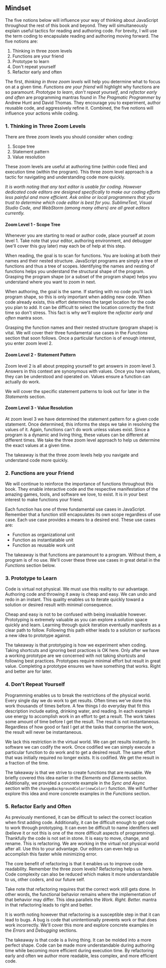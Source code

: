 ## Mindset

The five notions below will influence your way of thinking about JavaScript throughout the rest of this book and beyond. They will simultaneously explain useful tactics for reading and authoring code. For brevity, I will use the term coding to encapsulate reading and authoring moving forward. The five notions are:

1. Thinking in three zoom levels
2. Functions are your friend
3. Prototype to learn
4. Don't repeat yourself
5. Refactor early and often

The first, *thinking in three zoom levels* will help you determine what to focus on at a given time. *Functions are your friend* will highlight why functions are so paramount. *Prototype to learn*, *don't repeat yourself*, and *refactor early and often* are programming mantras found in *The Pragmatic Programmer* by Andrew Hunt and David Thomas. They encourage you to experiment, author reusable code, and aggressively refine it. Combined, the five notions will influence your actions while coding.

### 1. Thinking in Three Zoom Levels

There are three zoom levels you should consider when coding:

1. Scope tree
2. Statement pattern
3. Value resolution

These zoom levels are useful at authoring time (within code files) and execution time (within the program). This three zoom level approach is a tactic for navigating and understanding code more quickly.

*It is worth noting that any text editor is usable for coding. However dedicated code editors are designed specifically to make our coding efforts less painful and more efficient. Ask online or local programmers that you trust to determine which code editor is best for you. SublimeText, Visual Studio Code, and WebStorm (among many others) are all great editors currently.*

#### Zoom Level 1 - Scope Tree

Whenever you are starting to read or author code, place yourself at zoom level 1. Take note that your editor, authoring environment, and debugger (we'll cover this guy later) may each be of help at this step.

When reading, the goal is to scan for functions. You are looking at both their names and their nested structure. JavaScript programs are simply a tree of functions and thus a tree of scopes. Identifying the names and nesting of functions helps you understand the structural shape of the program. Grasping the program shape (or a subset of the program shape) helps you understand where you want to zoom in next.

When authoring, the goal is the same. If starting with no code you'll lack program shape, so this is only important when adding new code. When code already exists, this effort determines the target location for the code you plan to add. It can be difficult to select the location correctly the first time so don't stress. This fact is why we'll explore the *refactor early and often* mantra soon.

Grasping the function names and their nested structure (program shape) is vital. We will cover their three fundamental use cases in the *Functions* section that soon follows. Once a particular function is of enough interest, you enter zoom level 2.

#### Zoom Level 2 - Statement Pattern

Zoom level 2 is all about prepping yourself to get answers in zoom level 3. Answers in this context are synonymous with values. Once you have values, they can be understood and operated on. Values ensure a function can actually do work.

We will cover the specific statement patterns to look out for later in the *Statements* section.

#### Zoom Level 3 - Value Resolution

At zoom level 3 we have determined the statement pattern for a given code statement. Once determined, this informs the steps we take in resolving the values of it. Again, functions can't do work unless values exist. Since a program is a dynamic and living thing, these values can be different at different times. We take the three zoom level approach to help us determine the exact values at a given time.

The takeaway is that the three zoom levels help you navigate and understand code more quickly.

### 2. Functions are your Friend

We will continue to reinforce the importance of functions throughout this book. They enable interactive code and the respective manifestation of the amazing games, tools, and software we love, to exist. It is in your best interest to make functions your friend.

Each function has one of three fundamental use cases in JavaScript. Remember that a function still encapsulates its own scope regardless of use case. Each use case provides a means to a desired end. These use cases are:

- Function as organizational unit
- Function as instantiatable unit
- Function as reusable work unit

The takeaway is that functions are paramount to a program. Without them, a program is of no use. We'll cover these three use cases in great detail in the *Functions* section below.

### 3. Prototype to Learn

Code is virtual not physical. We must use this reality to our advantage. Authoring code and throwing it away is cheap and easy. We can undo and redo in an instant. This quality enables us to iterate quickly toward a solution or desired result with minimal consequence.

Cheap and easy is not to be confused with being invaluable however. Prototyping is extremely valuable as you can explore a solution space quickly and learn. Learning through quick iteration eventually manifests as a clear path to follow. Following this path either leads to a solution or surfaces a new idea to prototype against.

The takeaway is that prototyping is how we experiment when coding. Taking shortcuts and ignoring best practices is OK here. Only after we have a working prototype are we concerned with not taking shortcuts and following best practices. Prototypes require minimal effort but result in great value. Completing a prototype ensures we have something that works. Right and better are for later.

### 4. Don't Repeat Yourself

Programming enables us to break the restrictions of the physical world. Every single day we do work to get results. Often times we've done this work thousands of times before. A few things I do everyday that fit this description include eating, drinking water, and reading. In each example I use energy to accomplish work in an effort to get a result. The work takes some amount of time before I get the result. The result is not instantaneous. Regardless of how good or fast I get at the tasks that comprise the work, the result will never be instantaneous.

We lack this restriction in the virtual world. We can get results instantly. In software we can codify the work. Once codified we can simply execute a particular function to do work and to get a desired result. The same effort that was initially required no longer exists. It is codified. We get the result in a fraction of the time.

The takeaway is that we strive to create functions that are reusable. We briefly covered this idea earlier in the *Elements and Elements* section. Additionally, we provided a concrete example in the *Sync and Async* section with the `changeBackgroundColor(newColor)` function. We will further explore this idea and more concrete examples in the *Functions* section.

### 5. Refactor Early and Often

As previously mentioned, it can be difficult to select the correct location when first adding code. Additionally, it can be difficult enough to get code to work through prototyping. It can even be difficult to name identifiers well (believe it or not this is one of the more difficult aspects of programming). Thankfully the code is not set in stone. It is easy to move, change, and rename. This is refactoring. We are working in the virtual not physical world after all. Use this to your advantage. Our editors can even help us accomplish this faster while minimizing error.

The core benefit of refactoring is that it enables us to improve code readability. Remember the three zoom levels? Refactoring helps us here. Code complexity can also be reduced which makes it more understandable to us, other coders, and our future self.

Take note that refactoring requires that the correct work still gets done. In other words, the functional behavior remains where the implementation of that behavior may differ. This idea parallels the *Work. Right. Better.* mantra in that refactoring leads to right and better.

It is worth noting however that refactoring is a susceptible step in that it can lead to bugs. A bug is code that unintentionally prevents work or that does work incorrectly. We'll cover this more and explore concrete examples in the *Errors* and *Debugging* sections.

The takeaway is that code is a living thing. It can be molded into a more perfect shape. Code can be made more understandable during authoring time while becoming more efficient during execution time. By refactoring early and often we author more readable, less complex, and more efficient code.
